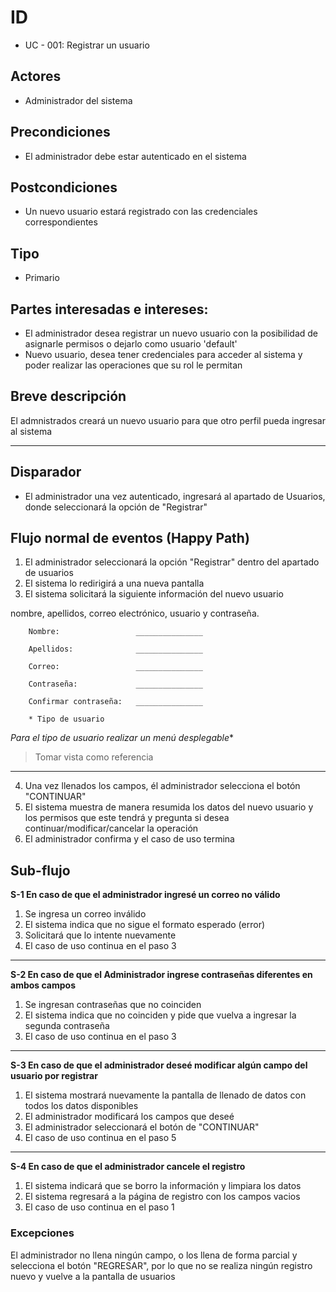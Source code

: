 # ID
 - UC - 001: Registrar un usuario
   
## Actores
 * Administrador del sistema

## Precondiciones
 * El administrador debe estar autenticado en el sistema

## Postcondiciones
 * Un nuevo usuario estará registrado con las credenciales correspondientes
   
## Tipo 
 * Primario

## Partes interesadas e intereses:
- El administrador desea registrar un nuevo usuario con la posibilidad de asignarle permisos o dejarlo como usuario 'default'
- Nuevo usuario, desea tener credenciales para acceder al sistema y poder realizar las operaciones que su rol le permitan

## Breve descripción
El admnistrados creará un nuevo usuario para que otro perfil pueda ingresar al sistema

---

## Disparador
- El administrador una vez autenticado, ingresará al apartado de Usuarios, donde seleccionará la opción de "Registrar"

## Flujo normal de eventos (Happy Path)

1. El administrador seleccionará la opción "Registrar" dentro del apartado de usuarios
2. El sistema lo redirigirá a una nueva pantalla
3. El sistema solicitará la siguiente información del nuevo usuario

nombre, apellidos, correo electrónico, usuario y contraseña.

        Nombre:                 _______________

        Apellidos:              _______________

        Correo:                 _______________

        Contraseña:             _______________

        Confirmar contraseña:   _______________

        * Tipo de usuario       
*Para el tipo de usuario realizar un menú desplegable**
>Tomar vista como referencia
---

4. Una vez llenados los campos, él administrador selecciona el botón "CONTINUAR"
4. El sistema muestra de manera resumida los datos del nuevo usuario y los permisos que este tendrá y pregunta si desea continuar/modificar/cancelar la operación
6. El administrador confirma y el caso de uso termina

## Sub-flujo 
__S-1 En caso de que el administrador ingresé un correo no válido__
1. Se ingresa un correo inválido
2. El sistema indica que no sigue el formato esperado (error)
3. Solicitará que lo intente nuevamente
4. El caso de uso continua en el paso 3
---
__S-2 En caso de que el Administrador ingrese contraseñas diferentes en ambos campos__
1. Se ingresan contraseñas que no coinciden
2. El sistema indica que no coinciden y pide que vuelva a ingresar la segunda contraseña
3. El caso de uso continua en el paso 3
---
__S-3 En caso de que el administrador deseé modificar algún campo del usuario por registrar__
1. El sistema mostrará nuevamente la pantalla de llenado de datos con todos los datos disponibles
2. El administrador modificará los campos que deseé
3. El administrador seleccionará el botón de "CONTINUAR"
4. El caso de uso continua en el paso 5
---
__S-4 En caso de que el administrador cancele el registro__
1. El sistema indicará que se borro la información y limpiara los datos
2. El sistema regresará a la página de registro con los campos vacios
3. El caso de uso continua en el paso 1

### Excepciones
El administrador no llena ningún campo, o los llena de forma parcial y selecciona el botón "REGRESAR", por lo que no se realiza ningún registro nuevo y vuelve a la pantalla de usuarios
 